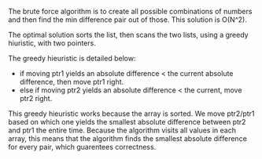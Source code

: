 The brute force algorithm is to create all possible combinations of numbers and then find the min difference pair out of those. This solution is O(N^2). 

The optimal solution sorts the list, then scans the two lists, using a greedy hiuristic, with two pointers.

The greedy hieuristic is detailed below:
- if moving ptr1 yields an absolute difference < the current absolute difference, then move ptr1 right.
- else if moving ptr2 yields an absolute difference < the current, move ptr2 right.

This greedy hieuristic works because the array is sorted. We move ptr2/ptr1 based on which one yields the smallest absolute difference between ptr2 and ptr1 the entire time. Because the algorithm visits all values in each array, this means that the algorithm finds the smallest absolute difference for every pair, which guarentees correctness. 
